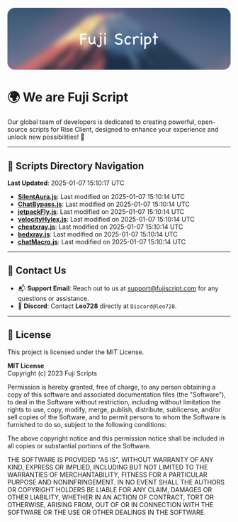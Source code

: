 ![Banner](.github/b.webp)

# 🌍 **We are Fuji Script**

Our global team of developers is dedicated to creating powerful, open-source scripts for Rise Client, designed to enhance your experience and unlock new possibilities! 🌟

---
<!-- SCRIPTS_NAVIGATION_START -->
## 📂 **Scripts Directory Navigation**

**Last Updated**: 2025-01-07 15:10:17 UTC

- **[SilentAura.js](scripts/SilentAura.js)**: Last modified on 2025-01-07 15:10:14 UTC
- **[ChatBypass.js](scripts/ChatBypass.js)**: Last modified on 2025-01-07 15:10:14 UTC
- **[jetpackFly.js](scripts/jetpackFly.js)**: Last modified on 2025-01-07 15:10:14 UTC
- **[velocityHylex.js](scripts/velocityHylex.js)**: Last modified on 2025-01-07 15:10:14 UTC
- **[chestxray.js](scripts/chestxray.js)**: Last modified on 2025-01-07 15:10:14 UTC
- **[bedxray.js](scripts/bedxray.js)**: Last modified on 2025-01-07 15:10:14 UTC
- **[chatMacro.js](scripts/chatMacro.js)**: Last modified on 2025-01-07 15:10:14 UTC

<!-- SCRIPTS_NAVIGATION_END -->

---

## 💬 **Contact Us**  
- 📬 **Support Email**: Reach out to us at [support@fujiscript.com](mailto:support@fujiscript.com) for any questions or assistance.  
- 💬 **Discord**: Contact **Leo728** directly at `Discord@leo728`.

---

## 📜 **License**

This project is licensed under the MIT License.  

**MIT License**  
Copyright (c) 2023 Fuji Scripts  

Permission is hereby granted, free of charge, to any person obtaining a copy of this software and associated documentation files (the "Software"), to deal in the Software without restriction, including without limitation the rights to use, copy, modify, merge, publish, distribute, sublicense, and/or sell copies of the Software, and to permit persons to whom the Software is furnished to do so, subject to the following conditions:  

The above copyright notice and this permission notice shall be included in all copies or substantial portions of the Software.  

THE SOFTWARE IS PROVIDED "AS IS", WITHOUT WARRANTY OF ANY KIND, EXPRESS OR IMPLIED, INCLUDING BUT NOT LIMITED TO THE WARRANTIES OF MERCHANTABILITY, FITNESS FOR A PARTICULAR PURPOSE AND NONINFRINGEMENT. IN NO EVENT SHALL THE AUTHORS OR COPYRIGHT HOLDERS BE LIABLE FOR ANY CLAIM, DAMAGES OR OTHER LIABILITY, WHETHER IN AN ACTION OF CONTRACT, TORT OR OTHERWISE, ARISING FROM, OUT OF OR IN CONNECTION WITH THE SOFTWARE OR THE USE OR OTHER DEALINGS IN THE SOFTWARE.  
